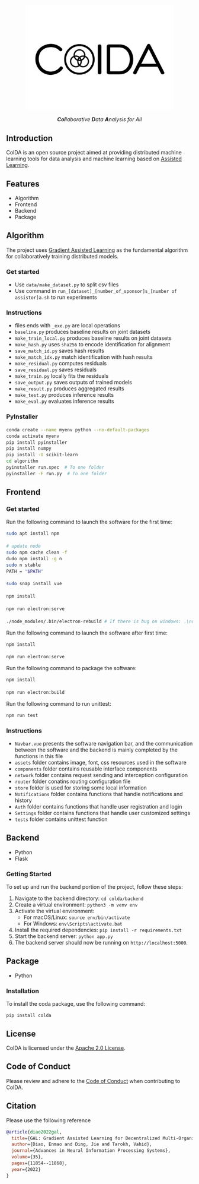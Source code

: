 <p align="center">
    <br>
    <img src="asset/img/colda.png" width="400"/>
    <br>
<p align="center"><em><strong>Col</strong>laborative <strong>D</strong>ata  <strong>A</strong>nalysis for All</em></p>

## Introduction
ColDA  is an open source project aimed at providing distributed machine learning tools for data analysis and machine learning based on [Assisted Learning](https://assisted-learning.org/).

## Features

- Algorithm
- Frontend
- Backend
- Package

## Algorithm

The project uses [Gradient Assisted Learning](https://github.com/diaoenmao/GAL-Gradient-Assisted-Learning-for-Decentralized-Multi-Organization-Collaborations) as the fundamental algorithm for collaboratively training distributed models.

### Get started
- Use `data/make_dataset.py` to split csv files
- Use command in `run_[dataset]_[number_of_sponsor]s_[number of assistor]a.sh` to run experiments

### Instructions
 - files ends with `_exe.py` are local operations
 - `baseline.py` produces baseline results on joint datasets
 - `make_train_local.py` produces baseline results on joint datasets
 - `make_hash.py` uses `sha256` to encode identification for alignment
 - `save_match_id.py` saves hash results
 - `make_match_idx.py` match identification with hash results
 - `make_residual.py` computes residuals
 - `save_residual.py` saves residuals
 - `make_train.py` locally fits the residuals
 - `save_output.py` saves outputs of trained models
 - `make_result.py` produces aggregated results
 - `make_test.py` produces inference results
 - `make_eval.py` evaluates inference results

### PyInstaller
```bash
conda create --name myenv python --no-default-packages  
conda activate myenv  
pip install pyinstaller  
pip install numpy  
pip install -U scikit-learn  
cd algorithm
pyinstaller run.spec  # To one folder
pyinstaller -F run.py  # To one folder
```

## Frontend

### Get started

Run the following command to launch the software for the first time:

```bash
sudo apt install npm

# update node
sudo npm cache clean -f
dudo npm install -g n
sudo n stable
PATH = "$PATH"

sudo snap install vue

npm install

npm run electron:serve

./node_modules/.bin/electron-rebuild # If there is bug on windows: .\node_modules\.bin\electron-rebuild

```

Run the following command to launch the software after first time:

```bash
npm install

npm run electron:serve
```

Run the following command to package the software:

```bash
npm install

npm run electron:build
```

Run the following command to run unittest:

```bash
npm run test
```

### Instructions

 - `Navbar.vue` presents the software navigation bar, and the communication between the software and the backend is mainly completed by the functions in this file
 - `assets` folder contains image, font, css resources used in the software
 - `components` folder contains reusable interface components
 - `network` folder contains request sending and interception configuration
 - `router` folder conatins routing configuration file
 - `store` folder is used for storing some local information
 - `Notifications` folder contains functions that handle notifications and history
 - `Auth` folder contains functions that handle user registration and login
 - `Settings` folder contains functions that handle user customized settings
 - `tests` folder contains unittest function
 
## Backend

- Python
- Flask

### Getting Started

To set up and run the backend portion of the project, follow these steps:

1. Navigate to the backend directory: `cd colda/backend`
2. Create a virtual environment: `python3 -m venv env`
3. Activate the virtual environment:
   - For macOS/Linux: `source env/bin/activate`
   - For Windows: `env\Scripts\activate.bat`
4. Install the required dependencies: `pip install -r requirements.txt`
5. Start the backend server: `python app.py`
6. The backend server should now be running on `http://localhost:5000`.

## Package

- Python

### Installation

To install the coda package, use the following command:

```shell
pip install colda
```

## License

ColDA is licensed under the [Apache 2.0 License](LICENSE).

## Code of Conduct

Please review and adhere to the [Code of Conduct](CODE_OF_CONDUCT.md) when contributing to ColDA.



## Citation
Please use the following reference
```bibtex
@article{diao2022gal,
  title={GAL: Gradient Assisted Learning for Decentralized Multi-Organization Collaborations},
  author={Diao, Enmao and Ding, Jie and Tarokh, Vahid},
  journal={Advances in Neural Information Processing Systems},
  volume={35},
  pages={11854--11868},
  year={2022}
}
```


